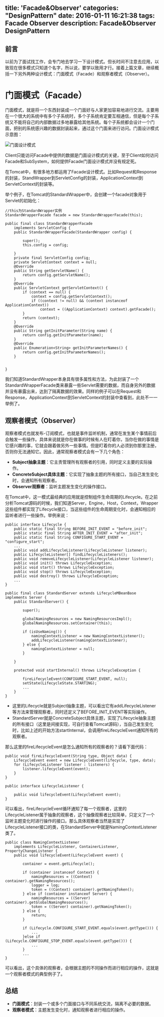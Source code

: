 title: 'Facade&Observer'
categories: "DesignPattern"
date: 2016-01-11 16:21:38
tags: Facade Observer
description: Facade&Observer DesignPattern
---

## 前言

以前为了面试找工作，会专门地去学习一下设计模式。但长时间不注意去应用，以致现在很多模式只知道个名字，所以说，要学以致用才行。接着上篇文章，继续概括一下另外两种设计模式：门面模式（Facade）和观察者模式（Observer）。

# 门面模式（Facade）

门面模式，就是将一个东西封装成一个门面好与人家更加容易地进行交流。主要用在一个很大的系统中有多个子系统时，多个子系统肯定要互相通信，但是每个子系统又不能将自己的内部数据过多地暴露给其他系统。每个子系统都会设计一个门面，把别的系统感兴趣的数据封装起来，通过这个门面来进行访问。门面设计模式示意图：

![门面设计模式](https://raw.githubusercontent.com/rason/rason.github.io/master/image/designpatternfacade.png)

Client只能访问Facade中提供的数据是门面设计模式的关键，至于Client如何访问Facade和SubSystem，如何提供Facade门面设计模式并没有规定死。

在Tomcat中，有很多地方都运用了Facade设计模式。比如Request和Response的封装，StandWrapper到ServletConfig的封装，ApplicationContext到ServletContext的封装等。

<!-- more -->

举个例子，在Tomcat的StandardWrapper中，会创建一个facade对象用于Servlet的初始化：

```
//this为StandardWrapper实例
StandardWrapperFacade facade = new StandardWrapperFacade(this);
```

```
public final class StandardWrapperFacade
    implements ServletConfig {
    public StandardWrapperFacade(StandardWrapper config) {

        super();
        this.config = config;

    }
    private final ServletConfig config;
    private ServletContext context = null;
    @Override
    public String getServletName() {
        return config.getServletName();
    }
    @Override
    public ServletContext getServletContext() {
        if (context == null) {
            context = config.getServletContext();
            if ((context != null) && (context instanceof ApplicationContext))
                context = ((ApplicationContext) context).getFacade();
        }
        return (context);
    }
    @Override
    public String getInitParameter(String name) {
        return config.getInitParameter(name);
    }
    @Override
    public Enumeration<String> getInitParameterNames() {
        return config.getInitParameterNames();
    }


}

```

我们知道StandardWrapper本身具有很多属性和方法，为此封装了一个StandardWrapperFacade类来暴露一些Servlet需要的数据，而自身另外的数据并没有暴露出来，达到了隔离数据的效果。同样的例子可以在Request和Response，ApplicationContext到ServletContext的封装中查看到，此处不一一举例了。

## 观察者模式（Observer）

观察者模式也就发布-订阅模式，也就是事件监听机制，通常在发生某个事情前后会触发一些操作。具体来说就是你在做事的时候有人在盯着你，当你在做的事情是它感兴趣的事，它就会跟着做另外一些事情。但是盯着你的人必须到你那里注册，否则你无法通知它。因此，通常观察者模式会有一下几个角色：

- **Subject抽象主题**：它主责管理所有观察者的引用，同时定义主要的实际操作。
- **ConcreteSubject具体主题**：它实现了抽象主题的所有接口，当自己发生变化时，会通知所有观察者。
- **Observer观察者**：监听主题发生变化的操作接口。

在Tomcat中，这一模式最经典的应用就是控制组件生命周期的Lifecycle。在之前分析Tomcat源码的时候，我们知道Server，Engine，Host，Context，Wrapper这些组件都实现了Lifecycle接口，当这些组件的生命周期变化时，会通知相应的监听者进行一些操作。举例来说：

```
public interface Lifecycle {
	public static final String BEFORE_INIT_EVENT = "before_init";
	public static final String AFTER_INIT_EVENT = "after_init";
	public static final String CONFIGURE_START_EVENT = "configure_start";
	...
	public void addLifecycleListener(LifecycleListener listener);
	public LifecycleListener[] findLifecycleListeners();
	public void removeLifecycleListener(LifecycleListener listener);
	public void init() throws LifecycleException;
	public void start() throws LifecycleException;
	public void stop() throws LifecycleException;
	public void destroy() throws LifecycleException;
	...
}

public final class StandardServer extends LifecycleMBeanBase implements Server {
    public StandardServer() {

        super();

        globalNamingResources = new NamingResourcesImpl();
        globalNamingResources.setContainer(this);

        if (isUseNaming()) {
            namingContextListener = new NamingContextListener();
            addLifecycleListener(namingContextListener);
        } else {
            namingContextListener = null;
        }

    }

    protected void startInternal() throws LifecycleException {

        fireLifecycleEvent(CONFIGURE_START_EVENT, null);
        setState(LifecycleState.STARTING);
    	...
    }
}
```

- 这里的Lifecycle就是Subject抽象主题，可以看出它有addLifecycleListener等方法来管理观察者，同时还定义了BEFORE_INIT_EVENT等实际操作。
- StandardServer就是ConcreteSubject具体主题，实现了Lifecycle抽象主题的所有接口（这里是间接实现，可自行查看Tomcat源码），当自己发生变化时，比如上述的开始方法startInternal，会调用fireLifecycleEvent通知所有的观察者。

那么这里的fireLifecycleEvent是怎么通知所有的观察者的？请看下面代码：

```
public void fireLifecycleEvent(String type, Object data) {
    LifecycleEvent event = new LifecycleEvent(lifecycle, type, data);
    for (LifecycleListener listener : listeners) {
        listener.lifecycleEvent(event);
    }
}

public interface LifecycleListener {

    public void lifecycleEvent(LifecycleEvent event);
}
```

可以看出，fireLifecycleEvent循环通知了每一个观察者，这里的LifecycleListener属于抽象的观察者，这个抽像观察者比较简单，只定义了一个监听主题变化时进行操作的接口。那么具体观察者当然是实现了LifecycleListener接口的类，在StandardServer中就是NamingContextListener类了。

```
public class NamingContextListener
    implements LifecycleListener, ContainerListener, PropertyChangeListener {
	public void lifecycleEvent(LifecycleEvent event) {

        container = event.getLifecycle();

        if (container instanceof Context) {
            namingResources = ((Context) container).getNamingResources();
            logger = log;
            token = ((Context) container).getNamingToken();
        } else if (container instanceof Server) {
            namingResources = ((Server) container).getGlobalNamingResources();
            token = ((Server) container).getNamingToken();
        } else {
            return;
        }

        if (Lifecycle.CONFIGURE_START_EVENT.equals(event.getType())) {
        	...
		}else if (Lifecycle.CONFIGURE_STOP_EVENT.equals(event.getType())) {
			...
		}
		...
}
```

可以看出，这个具体的观察者，会根据主题的不同操作而进行相应的操作，这就是一个观察者模式的典型例子了。

## 总结

- **门面模式**：封装一个或多个门面接口与不同系统交流，隔离不必要的数据。
- **观察者模式**：主题发生变化时，通知观察者进行相应的操作。
